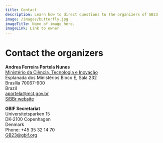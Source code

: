 ```yaml
---
title: Contact
description: Learn how to direct questions to the organizers of GB23  
image: /images/butterfly.jpg
imageTitle: Name of image here.
imageLink: Link to owner
---
```


# Contact the organizers

**Andrea Ferreira Portela Nunes**<br />
[Ministério da Ciência, Tecnologia e Inovação](http://www.mcti.gov.br)<br />
Esplanada dos Ministérios Bloco E, Sala 232<br />
Brasília 70067-900<br />
Brazil<br />
[aportela@mct.gov.br](mailto:aportela@mct.gov.br)<br />
[SiBBr website](http://www.sibbr.gov.br)

**GBIF Secretariat**<br />
Universitetsparken 15<br />
DK-2100 Copenhagen<br />
Denmark<br />
Phone: +45 35 32 14 70<br />
[GB23@gbif.org](mailto:GB23@gbif.org)
